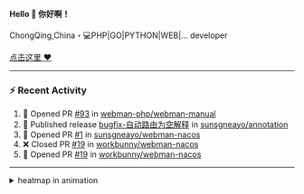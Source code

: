 
<!--
<img align="right" width="320" src="https://github-readme-stats.vercel.app/api?username=sunsgneayo&show_icons=true&text_color=24292e&bg_color=f7f4ed&hide_title=false" />
-->

#### Hello 👋 你好啊！

ChongQing,China・💻PHP|GO|PYTHON|WEB|... developer 


[点击这里 :heart:](https://github.com/sunsgneayo)


---

### :zap: Recent Activity
<!--START_SECTION:activity-->
1. 💪 Opened PR [#93](https://github.com/webman-php/webman-manual/pull/93) in [webman-php/webman-manual](https://github.com/webman-php/webman-manual)
2. 🚀 Published release [bugfix-自动路由为空解释](https://github.com/sunsgneayo/annotation/releases/tag/2.0.1) in [sunsgneayo/annotation](https://github.com/sunsgneayo/annotation)
3. 💪 Opened PR [#1](https://github.com/sunsgneayo/webman-nacos/pull/1) in [sunsgneayo/webman-nacos](https://github.com/sunsgneayo/webman-nacos)
4. ❌ Closed PR [#19](https://github.com/workbunny/webman-nacos/pull/19) in [workbunny/webman-nacos](https://github.com/workbunny/webman-nacos)
5. 💪 Opened PR [#19](https://github.com/workbunny/webman-nacos/pull/19) in [workbunny/webman-nacos](https://github.com/workbunny/webman-nacos)
<!--END_SECTION:activity-->

---



<details>
<summary> heatmap in animation</summary>

[![github contribution grid snake animation](https://raw.githubusercontent.com/sunsgneayo/sunsgneayo/input/github-contribution-grid-snake.svg)](https://github.com/sunsgneayo)

</details>


<!--
 <details>

  <summary>contributions in 3D</summary>

 ![](https://raw.githubusercontent.com/sunsgneayo/sunsgneayo/profile-3d-contrib/profile-green.svg#gh-light-mode-only)
  ![](https://raw.githubusercontent.com/sunsgneayo/sunsgneayo/profile-3d-contrib/profile-night-green.svg#gh-dark-mode-only)

 </details>
 </p>
-->

